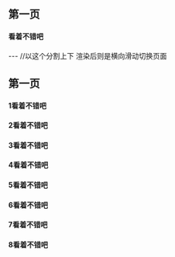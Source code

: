 ## 第一页

#### 看着不错吧
---      //以这个分割上下 渲染后则是横向滑动切换页面
## 第一页

#### 1看着不错吧
#### 2看着不错吧
#### 3看着不错吧
#### 4看着不错吧
#### 5看着不错吧
#### 6看着不错吧
#### 7看着不错吧
#### 8看着不错吧
